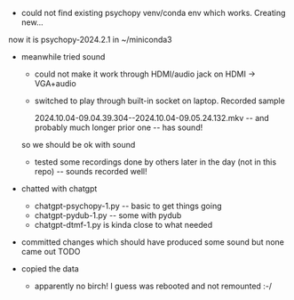 - could not find existing psychopy venv/conda env which works. Creating new...

now it is psychopy-2024.2.1 in ~/miniconda3

- meanwhile tried sound

  - could not make it work through HDMI/audio jack on HDMI -> VGA+audio
  - switched to play through built-in socket on laptop. Recorded sample

    2024.10.04-09.04.39.304--2024.10.04-09.05.24.132.mkv -- and probably much longer prior one -- has sound!

  so we should be ok with sound

  - tested some recordings done by others later in the day (not in this repo) -- sounds recorded well!

- chatted with chatgpt 

  - chatgpt-psychopy-1.py -- basic to get things going
  - chatgpt-pydub-1.py -- some with pydub
  - chatgpt-dtmf-1.py is kinda close to what needed
 
- committed changes which should have produced some sound but none came out TODO

- copied the data
  - apparently no birch!  I guess was rebooted and not remounted :-/
